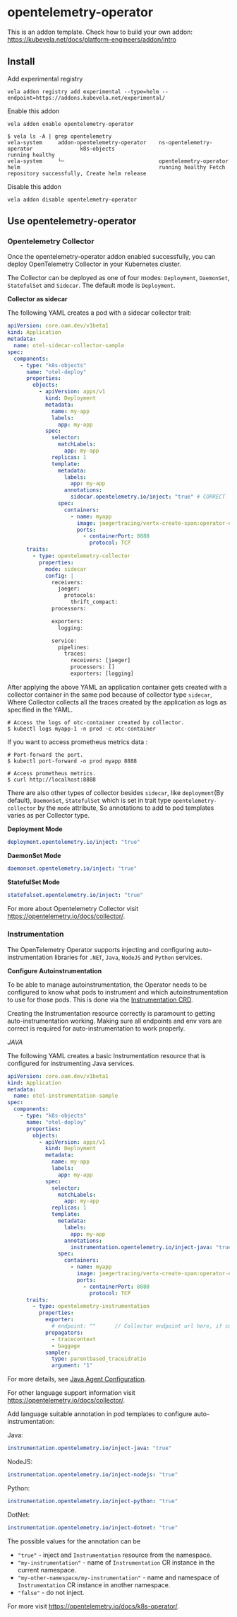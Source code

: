 # opentelemetry-operator

This is an addon template. Check how to build your own addon: https://kubevela.net/docs/platform-engineers/addon/intro

## Install

Add experimental registry
```
vela addon registry add experimental --type=helm --endpoint=https://addons.kubevela.net/experimental/
```

Enable this addon
```
vela addon enable opentelemetry-operator
```

```shell
$ vela ls -A | grep opentelemetry
vela-system     addon-opentelemetry-operator    ns-opentelemetry-operator               k8s-objects                                     running healthy
vela-system     └─                              opentelemetry-operator                  helm                                            running healthy Fetch repository successfully, Create helm release
```

Disable this addon
```
vela addon disable opentelemetry-operator
```

## Use opentelemetry-operator

### Opentelemetry Collector

Once the opentelemetry-operator addon enabled successfully, you can deploy OpenTelemetry Collector in your Kubernetes cluster.

The Collector can be deployed as one of four modes: `Deployment`, `DaemonSet`, `StatefulSet` and `Sidecar`. The default mode is `Deployment`.

**Collector as sidecar**

The following YAML creates a pod with a sidecar collector trait:

```yaml
apiVersion: core.oam.dev/v1beta1
kind: Application
metadata:
  name: otel-sidecar-collector-sample
spec:
  components:
    - type: "k8s-objects"
      name: "otel-deploy"
      properties:
        objects:
          - apiVersion: apps/v1
            kind: Deployment
            metadata:
              name: my-app
              labels:
                app: my-app
            spec:
              selector:
                matchLabels:
                  app: my-app
              replicas: 1
              template:
                metadata:
                  labels:
                    app: my-app
                  annotations:
                    sidecar.opentelemetry.io/inject: "true" # CORRECT
                spec:
                  containers:
                    - name: myapp
                      image: jaegertracing/vertx-create-span:operator-e2e-tests
                      ports:
                        - containerPort: 8080
                          protocol: TCP
      traits:
        - type: opentelemetry-collector
          properties:
            mode: sidecar
            config: |
              receivers:
                jaeger:
                  protocols:
                    thrift_compact:
              processors:

              exporters:
                logging:

              service:
                pipelines:
                  traces:
                    receivers: [jaeger]
                    processors: []
                    exporters: [logging]
```

After applying the above YAML an application container gets created with a collector container in the same pod because of collector type `sidecar`, Where Collector collects all the traces created by the application as logs as specified in the YAML.

```shell
# Access the logs of otc-container created by collector.
$ kubectl logs myapp-1 -n prod -c otc-container
```

If you want to access prometheus metrics data :

```shell
# Port-forward the port.
$ kubectl port-forward -n prod myapp 8888

# Access prometheus metrics.
$ curl http://localhost:8888
```

There are also other types of collector besides `sidecar`, like `deployment`(By default), `DaemonSet`, `StatefulSet` which is set in trait type `opentelemetry-collector` by the `mode` attribute, So annotations to add to pod templates varies as per Collector type.

**Deployment Mode**

```yaml
deployment.opentelemetry.io/inject: "true"
```

**DaemonSet Mode**

```yaml
daemonset.opentelemetry.io/inject: "true"
```

**StatefulSet Mode**

```yaml
statefulset.opentelemetry.io/inject: "true"
```

For more about Opentelemetry Collector visit https://opentelemetry.io/docs/collector/.

### Instrumentation

The OpenTelemetry Operator supports injecting and configuring auto-instrumentation libraries for `.NET`, `Java`, `NodeJS` and `Python` services.

**Configure Autoinstrumentation**

To be able to manage autoinstrumentation, the Operator needs to be configured to know what pods to instrument and which autoinstrumentation to use for those pods. This is done via the [Instrumentation CRD](https://github.com/open-telemetry/opentelemetry-operator/blob/main/docs/api.md#instrumentation).

Creating the Instrumentation resource correctly is paramount to getting auto-instrumentation working. Making sure all endpoints and env vars are correct is required for auto-instrumentation to work properly.

*JAVA*

The following YAML creates a basic Instrumentation resource that is configured for instrumenting Java services.

```yaml
apiVersion: core.oam.dev/v1beta1
kind: Application
metadata:
  name: otel-instrumentation-sample
spec:
  components:
    - type: "k8s-objects"
      name: "otel-deploy"
      properties:
        objects:
          - apiVersion: apps/v1
            kind: Deployment
            metadata:
              name: my-app
              labels:
                app: my-app
            spec:
              selector:
                matchLabels:
                  app: my-app
              replicas: 1
              template:
                metadata:
                  labels:
                    app: my-app
                  annotations:
                    instrumentation.opentelemetry.io/inject-java: "true"
                spec:
                  containers:
                    - name: myapp
                      image: jaegertracing/vertx-create-span:operator-e2e-tests
                      ports:
                        - containerPort: 8080
                          protocol: TCP
      traits:
        - type: opentelemetry-instrumentation
          properties:
            exporter:
              # endpoint: ""      // Collector endpoint url here, if configured collector is availble.
            propagators:
              - tracecontext
              - baggage
            sampler:
              type: parentbased_traceidratio
              argument: "1"
```

For more details, see [Java Agent Configuration](https://opentelemetry.io/docs/instrumentation/java/automatic/agent-config/).

For other language support information visit https://opentelemetry.io/docs/collector/.

Add language suitable annotation in pod templates to configure auto-instrumentation:

Java:

```yaml
instrumentation.opentelemetry.io/inject-java: "true"
```

NodeJS:

```yaml
instrumentation.opentelemetry.io/inject-nodejs: "true"
```

Python:

```yaml
instrumentation.opentelemetry.io/inject-python: "true"
```

DotNet:

```yaml
instrumentation.opentelemetry.io/inject-dotnet: "true"
```

The possible values for the annotation can be

- `"true"` - inject and `Instrumentation` resource from the namespace.
- `"my-instrumentation"` - name of `Instrumentation` CR instance in the current namespace.
- `"my-other-namespace/my-instrumentation"` - name and namespace of `Instrumentation` CR instance in another namespace.
- `"false"` - do not inject.

For more visit https://opentelemetry.io/docs/k8s-operator/.
